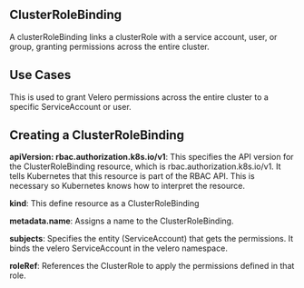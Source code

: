 ## ClusterRoleBinding

A clusterRoleBinding links a clusterRole with a service account, user, or group, granting permissions across the entire cluster.

## **Use Cases**

This is used to grant Velero permissions across the entire cluster to a specific ServiceAccount or user.

## **Creating a ClusterRoleBinding**

**apiVersion: rbac.authorization.k8s.io/v1**: This specifies the API version for the ClusterRoleBinding resource, which is rbac.authorization.k8s.io/v1. It tells Kubernetes that this resource is part of the RBAC API. This is necessary so Kubernetes knows how to interpret the resource.

**kind**: This define resource as a ClusterRoleBinding

**metadata.name**: Assigns a name to the ClusterRoleBinding.

**subjects**: Specifies the entity (ServiceAccount) that gets the permissions. It binds the velero ServiceAccount in the velero namespace.

**roleRef**: References the ClusterRole to apply the permissions defined in that role.
